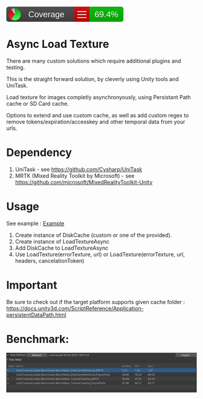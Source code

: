 ![CodeCoverage](./Badges~/badge_linecoverage.svg)

# Async Load Texture

There are many custom solutions which require additional plugins and testing. 

This is the straight forward solution, by cleverly using Unity tools and UniTask.

Load texture for images completly asynchronyously, using Persistant Path cache or SD Card cache.

Options to extend and use custom cache, as well as add custom regex to remove tokens/expiration/accesskey and other temporal data from your urls.

# Dependency
1) UniTask - see https://github.com/Cysharp/UniTask
2) MRTK (Mixed Reality Toolkit by Microsoft) - see https://github.com/microsoft/MixedRealityToolkit-Unity

# Usage

See example : [Example](./Runtime/Example/SampleLoadFromUrlsOrStorage.cs)

1) Create instance of DiskCache (custom or one of the provided).
2) Create instance of LoadTextureAsync
3) Add DiskCache to LoadTextureAsync
4) Use LoadTexture(errorTexture, url) or LoadTexture(errorTexture, url, headers, cancelationToken)

# Important

Be sure to check out if the target platform supports given cache folder : https://docs.unity3d.com/ScriptReference/Application-persistentDataPath.html


# Benchmark:

![Benchmark](./Badges~/benchmark.PNG)
